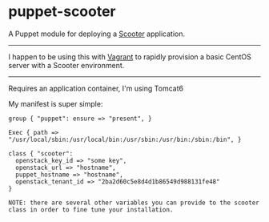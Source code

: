 # puppet-scooter

A Puppet module for deploying a [Scooter](https://github.com/airgap/scooter) application.


---

I happen to be using this with [Vagrant](http://vagrantup.com) to rapidly provision a basic CentOS server with a Scooter environment.

---

Requires an application container, I'm using Tomcat6

My manifest is super simple:

```
group { "puppet": ensure => "present", }

Exec { path => "/usr/local/sbin:/usr/local/bin:/usr/sbin:/usr/bin:/sbin:/bin", }

class { "scooter":
  openstack_key_id => "some key",
  openstack_url => "hostname",
  puppet_hostname => "hostname",
  openstack_tenant_id => "2ba2d60c5e8d4d1b86549d988131fe48"
}

NOTE: there are several other variables you can provide to the scooter class in order to fine tune your installation.

```
